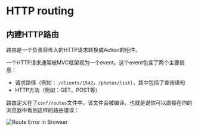 # HTTP routing

## 内建HTTP路由
路由是一个负责将传入的HTTP请求转换成Action的组件。

一个HTTP请求通常被MVC框架视为一个event。这个event包含了两个主要信息：

* 请求路径（例如： `/clients/1542`，`/photos/list`），其中包括了查询语句
* HTTP方法（例如：GET，POST等）

路由定义在了`conf/routes`文件中，该文件会被编译。也就是说你可以直接在你的浏览器中看到这样的路由错误：

![Route Error in Browser](https://www.playframework.com/documentation/2.3.x/resources/manual/scalaGuide/main/http/images/routesError.png)
